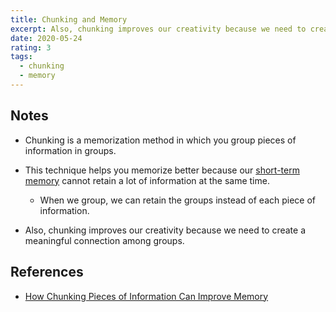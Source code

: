 ```yaml
---
title: Chunking and Memory
excerpt: Also, chunking improves our creativity because we need to create a meaningful connection among groups.
date: 2020-05-24
rating: 3
tags:
  - chunking
  - memory
---
```


## Notes

- Chunking is a memorization method in which you group pieces of information in groups.

- This technique helps you memorize better because our [short-term memory](/zettel/short-term-memory) cannot retain a lot of information at the same time.

  - When we group, we can retain the groups instead of each piece of information.

- Also, chunking improves our creativity because we need to create a meaningful connection among groups.

## References

- [How Chunking Pieces of Information Can Improve Memory](https://www.verywellmind.com/chunking-how-can-this-technique-improve-your-memory-2794969)
